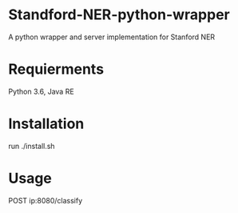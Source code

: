 # Standford-NER-python-wrapper
A python wrapper and server implementation for Stanford NER

# Requierments 
Python 3.6, Java RE

# Installation 
run ./install.sh

# Usage

POST ip:8080/classify